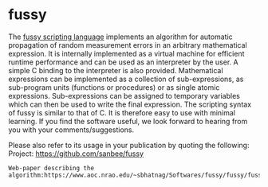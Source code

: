# fussy
The [fussy scripting language](https://github.com/sanbee/fussy/blob/wiki/FussySyntax.md#syntax-for-the-fussy-scripting-language) implements an algorithm for automatic propagation of random measurement errors in an arbitrary mathematical expression. It is internally implemented as a virtual machine for efficient runtime performance and can be used as an interpreter by the user. A simple C binding to the interpreter is also provided. Mathematical expressions can be implemented as a collection of sub-expressions, as sub-program units (functions or procedures) or as single atomic expressions. Sub-expressions can be assigned to temporary variables which can then be used to write the final expression.  The scripting syntax of fussy is similar to that of C. It is therefore easy to use with minimal learning.  If you find the software useful, we look forward to hearing from you with your comments/suggestions.  

Please also refer to its usage in your publication by quoting the following: 
    Project: https://github.com/sanbee/fussy 
    
    Web-paper describing the algorithm:https://www.aoc.nrao.edu/~sbhatnag/Softwares/fussy/fussy/fussy.html
    
